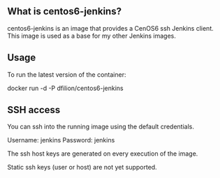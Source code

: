 ## What is centos6-jenkins?

centos6-jenkins is an image that provides a CenOS6 ssh Jenkins client.  This image is used as a base for my other Jenkins images.

## Usage
To run the latest version of the container:

docker run -d -P dfilion/centos6-jenkins

## SSH access
You can ssh into the running image using the default credentials.

Username: jenkins
Password: jenkins

The ssh host keys are generated on every execution of the image.

Static ssh keys (user or host) are not yet supported.
